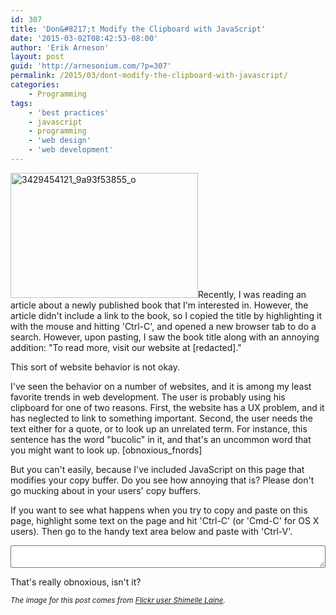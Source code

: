 ```yaml
---
id: 307
title: 'Don&#8217;t Modify the Clipboard with JavaScript'
date: '2015-03-02T08:42:53-08:00'
author: 'Erik Arneson'
layout: post
guid: 'http://arnesonium.com/?p=307'
permalink: /2015/03/dont-modify-the-clipboard-with-javascript/
categories:
    - Programming
tags:
    - 'best practices'
    - javascript
    - programming
    - 'web design'
    - 'web development'
---
```


<img src="http://arnesonium.com/wp-content/uploads/2015/02/3429454121_9a93f53855_o-300x200.jpg" alt="3429454121_9a93f53855_o" width="300" height="200" class="alignright size-medium wp-image-309" />Recently, I was reading an article about a newly published book that I'm interested in. However, the article didn't include a link to the book, so I copied the title by highlighting it with the mouse and hitting 'Ctrl-C', and opened a new browser tab to do a search. However, upon pasting, I saw the book title along with an annoying addition: "To read more, visit our website at [redacted]."

This sort of website behavior is not okay.
<!--more-->

I've seen the behavior on a number of websites, and it is among my least favorite trends in web development. The user is probably using his clipboard for one of two reasons. First, the website has a UX problem, and it has neglected to link to something important. Second, the user needs the text either for a quote, or to look up an unrelated term. For instance, this sentence has the word "bucolic" in it, and that's an uncommon word that you might want to look up. 
[obnoxious_fnords]

But you can't easily, because I've included JavaScript on this page that modifies your copy buffer. Do you see how annoying that is? Please don't go mucking about in your users' copy buffers.

If you want to see what happens when you try to copy and paste on this page, highlight some text on the page and hit 'Ctrl-C' (or 'Cmd-C' for OS X users). Then go to the handy text area below and paste with 'Ctrl-V'.

<textarea style="width:100%"></textarea>

That's really obnoxious, isn't it?

<small><em>The image for this post comes from <a href="https://www.flickr.com/photos/shimelle/" target="_blank">Flickr user Shimelle Laine</a>.</em></small>